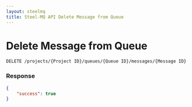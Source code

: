 ```yaml
---
layout: steelmq
title: Steel-MQ API Delete Message from Queue
---
```


Delete Message from Queue
=========================

```
DELETE /projects/{Project ID}/queues/{Queue ID}/messages/{Message ID}
```

### Response

``` json
{
    "success": true
}
```